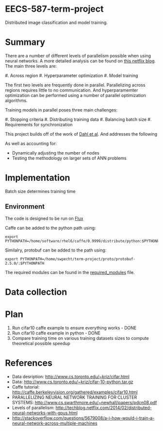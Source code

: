 EECS-587-term-project
=====================

Distributed image classification and model training.

# Summary
There are a number of different levels of parallelism possible when using neural networks. A more detailed analysis can be found on [this netflix blog](http://techblog.netflix.com/2014/02/distributed-neural-networks-with-gpus.html). The main three levels are:

#. Across region
#. Hyperparameter optimization
#. Model training

The first two levels are frequently done in parallel. Parallelizing across regions requires little to no communication. And hyperparamemter optimization can be performed using a number of parallel optimization algorithms.

Training models in parallel poses three main challenges:

#. Stopping criteria
#. Distributing training data
#. Balancing batch size
#. Requirements for synchronization

This project builds off of the work of [Dahl et al](http://www.cs.swarthmore.edu/~newhall/papers/pdcn08.pdf). And addresses the following

As well as accounting for:
* Dynamically adjusting the number of nodes
* Testing the methodology on larger sets of ANN problems

# Implementation

Batch size determines training time

## Environment
The code is designed to be run on [Flux](http://arc.research.umich.edu/flux-and-other-hpc-resources/flux/)

Caffe can be added to the python path using:

```
export PYTHONPATH=/home/software/rhel6/caffe/0.9999/distribute/python:$PYTHONPATH
```

Similalry, protobuf can be added to the path using:

```
export PYTHONPATH=/home/swpecht/term-project/proto/protobuf-2.5.0/:$PYTHONPATH
```

The required modules can be found in the [required_modules](required_modules) file.

# Data collection

# Plan

1. Run cifar10 caffe example to ensure everything works - DONE
2. Run cifar10 caffe example in python - DONE
3. Compare training time on various training datasets sizes to compute theoretical possible speedup


# References

* Data desription: http://www.cs.toronto.edu/~kriz/cifar.html
* Data: http://www.cs.toronto.edu/~kriz/cifar-10-python.tar.gz
* Caffe tutorial: http://caffe.berkeleyvision.org/gathered/examples/cifar10.html
* PARALLELIZING NEURAL NETWORK TRAINING FOR CLUSTER SYSTEMS: http://www.cs.swarthmore.edu/~newhall/papers/pdcn08.pdf
* Levels of parallelism: http://techblog.netflix.com/2014/02/distributed-neural-networks-with-gpus.html
* http://stackoverflow.com/questions/5679008/a-i-how-would-i-train-a-neural-network-across-multiple-machines

